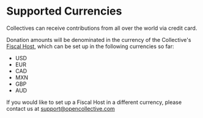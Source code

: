 # Supported Currencies

Collectives can receive contributions from all over the world via credit card.

Donation amounts will be denominated in the currency of the Collective's [Fiscal Host](../hosts/), which can be set up in the following currencies so far:

* USD
* EUR
* CAD
* MXN
* GBP
* AUD

If you would like to set up a Fiscal Host in a different currency, please contact us at support@opencollective.com

